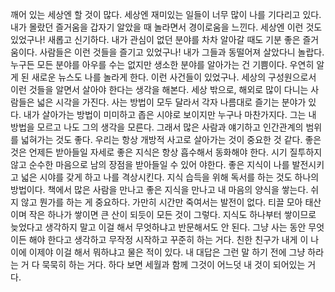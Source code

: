 깨어 있는 세상엔 할 것이 많다.
세상엔 재미있는 일들이 너무 많이 나를 기다리고 있다. 
내가 몰랐던 즐거움을 갑자기 알았을 때 놀라면서 경이로움을 느낀다.
세상엔 이런 것도 있었구나! 새롭고 신기하다.
내가 관심이 없던 분야를 차차 알아갈 때도 기분 좋은 즐거움이다.
사람들은 이런 것들을 즐기고 있었구나! 내가 그들과 동떨어져 살았다니 놀랍다.
누구든 모든 분야를 아우를 수는 없지만 생소한 분야를 알아가는 건 기쁨이다.
우연히 알게 된 새로운 뉴스도 나를 놀라게 한다. 이런 사건들이 있었구나.
세상의 구성원으로서 이런 것들을 알면서 살아야 한다는 생각을 해본다.
세상 밖으로, 해외로 많이 다니는 사람들은 넓은 시각을 가진다.
사는 방법이 모두 달라서 각자 나름대로 즐기는 분야가 있다.
내가 살아가는 방법이 미미하고 좁은 시야로 보이지만 누구나 마찬가지다.
그는 내 방법을 모르고 나도 그의 생각을 모른다.
그래서 많은 사람과 얘기하고 인간관계의 범위를 넓혀가는 것도 좋다.
우리는 항상 개방적 사고로 살아가는 것이 중요한 것 같다.
좋은 것은 언제든 받아들일 자세로 좋은 지식은 항상 흡수해서 동화해야 한다.
시기 질투하지 않고 순수한 마음으로 남의 장점을 받아들일 수 있어 야한다.
좋은 지식이 나를 발전시키고 넓은 시야를 갖게 하고 나를 격상시킨다.
지식 습득을 위해 독서를 하는 것도 하나의 방법이다.
책에서 많은 사람을 만나고 좋은 지식을 만나고 내 마음의 양식을 쌓는다.
쉬지 않고 뭔가를 하는 게 중요하다. 가만히 시간만 죽여서는 발전이 없다.
티끌 모아 태산이며 작은 하나가 쌓이면 큰 산이 되듯이 모든 것이 그렇다.
지식도 하나부터 쌓이므로 늦었다고 생각하지 말고 이걸 해서 무엇하냐고
반문해서도 안 된다. 그냥 사는 동안 무엇이든 해야 한다고 생각하고 무작정 
시작하고 꾸준히 하는 거다.
친한 친구가 내게 이 나이에 이제야 이걸 해서 뭐하냐고 물은 적이 있다.
내 대답은 그런 말 하기 전에 그냥 하라는 거 다 묵묵히 하는 거다.
하다 보면 세월과 함께 그것이 어느덧 내 것이 되어있는 거다.